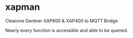 # xapman
Clearone Gentner XAP800 & XAP400 to MQTT Bridge

Nearly every function is accessible and able to be queried.


